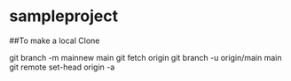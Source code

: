 # sampleproject
##To make a local Clone

git branch -m mainnew main
git fetch origin
git branch -u origin/main main
git remote set-head origin -a
